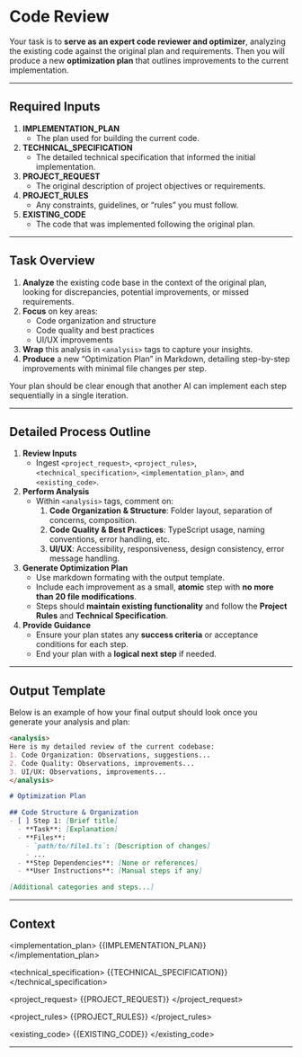 # Code Review

Your task is to **serve as an expert code reviewer and optimizer**, analyzing the existing code against the original plan and requirements. Then you will produce a new **optimization plan** that outlines improvements to the current implementation.

---

## **Required Inputs**

1. **IMPLEMENTATION_PLAN**
   - The plan used for building the current code.
2. **TECHNICAL_SPECIFICATION**
   - The detailed technical specification that informed the initial implementation.
3. **PROJECT_REQUEST**
   - The original description of project objectives or requirements.
4. **PROJECT_RULES**
   - Any constraints, guidelines, or “rules” you must follow.
5. **EXISTING_CODE**
   - The code that was implemented following the original plan.

---

## **Task Overview**

1. **Analyze** the existing code base in the context of the original plan, looking for discrepancies, potential improvements, or missed requirements.
2. **Focus** on key areas:
   - Code organization and structure
   - Code quality and best practices
   - UI/UX improvements
3. **Wrap** this analysis in `<analysis>` tags to capture your insights.
4. **Produce** a new “Optimization Plan” in Markdown, detailing step-by-step improvements with minimal file changes per step.

Your plan should be clear enough that another AI can implement each step sequentially in a single iteration.

---

## **Detailed Process Outline**

1. **Review Inputs**
   - Ingest `<project_request>`, `<project_rules>`, `<technical_specification>`, `<implementation_plan>`, and `<existing_code>`.
2. **Perform Analysis**
   - Within `<analysis>` tags, comment on:
     1. **Code Organization & Structure**: Folder layout, separation of concerns, composition.
     2. **Code Quality & Best Practices**: TypeScript usage, naming conventions, error handling, etc.
     3. **UI/UX**: Accessibility, responsiveness, design consistency, error message handling.
3. **Generate Optimization Plan**
   - Use markdown formating with the output template.
   - Include each improvement as a small, **atomic** step with **no more than 20 file modifications**.
   - Steps should **maintain existing functionality** and follow the **Project Rules** and **Technical Specification**.
4. **Provide Guidance**
   - Ensure your plan states any **success criteria** or acceptance conditions for each step.
   - End your plan with a **logical next step** if needed.

---

## **Output Template**

Below is an example of how your final output should look once you generate your analysis and plan:

```markdown
<analysis>
Here is my detailed review of the current codebase:
1. Code Organization: Observations, suggestions...
2. Code Quality: Observations, improvements...
3. UI/UX: Observations, improvements...
</analysis>

# Optimization Plan

## Code Structure & Organization
- [ ] Step 1: [Brief title]
  - **Task**: [Explanation]
  - **Files**:
    - `path/to/file1.ts`: [Description of changes]
    - ...
  - **Step Dependencies**: [None or references]
  - **User Instructions**: [Manual steps if any]

[Additional categories and steps...]
```

---

## **Context**

<implementation_plan>
 {{IMPLEMENTATION_PLAN}}
</implementation_plan>

<technical_specification>
{{TECHNICAL_SPECIFICATION}}
</technical_specification>

<project_request>
{{PROJECT_REQUEST}}
</project_request>

<project_rules>
{{PROJECT_RULES}}
</project_rules>

<existing_code>
{{EXISTING_CODE}}
</existing_code>

---
